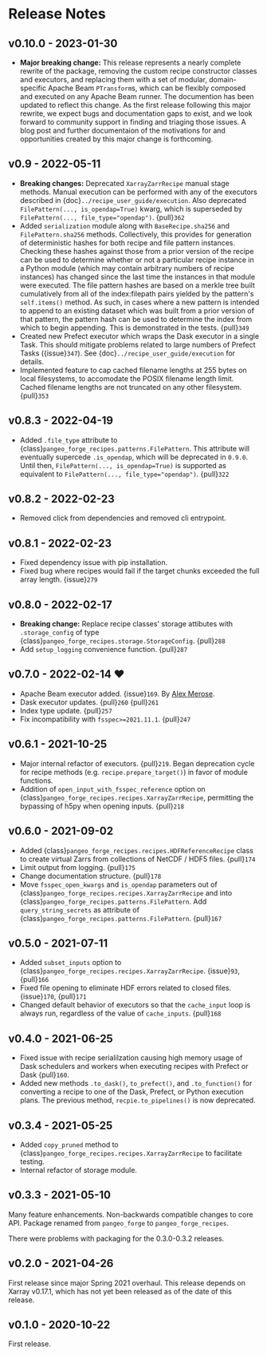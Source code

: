 # Release Notes

## v0.10.0 - 2023-01-30

- **Major breaking change:** This release represents a nearly complete rewrite of
the package, removing the custom recipe constructor classes and executors, and
replacing them with a set of modular, domain-specific Apache Beam `PTransform`s, which can be flexibly composed and executed on any Apache Beam runner. The documention has
been updated to reflect this change. As the first release following this major
rewrite, we expect bugs and documentation gaps to exist, and we look forward to
community support in finding and triaging those issues. A blog post and further
documentaion of the motivations for and opportunities created by this major
change is forthcoming.

## v0.9 - 2022-05-11

- **Breaking changes:** Deprecated `XarrayZarrRecipe` manual stage methods. Manual execution can be
performed with any of the executors described in {doc}`../recipe_user_guide/execution`. Also deprecated
`FilePattern(..., is_opendap=True)` kwarg, which is superseded by `FilePattern(..., file_type="opendap")`. {pull}`362`
- Added `serialization` module along with `BaseRecipe.sha256` and `FilePattern.sha256` methods.
Collectively, this provides for generation of deterministic hashes for both recipe and file
pattern instances. Checking these hashes against those from a prior version of the recipe can be
used to determine whether or not a particular recipe instance in a Python module (which may
contain arbitrary numbers of recipe instances) has changed since the last time the instances in
that module were executed. The file pattern hashes are based on a merkle tree built cumulatively
from all of the index:filepath pairs yielded by the pattern's `self.items()` method. As such, in
cases where a new pattern is intended to append to an existing dataset which was built from a
prior version of that pattern, the pattern hash can be used to determine the index from which to
begin appending. This is demonstrated in the tests. {pull}`349`
- Created new Prefect executor which wraps the Dask executor in a single Task.
This should mitigate problems related to large numbers of Prefect Tasks ({issue}`347`).
See {doc}`../recipe_user_guide/execution` for details.
- Implemented feature to cap cached filename lengths at 255 bytes on local filesystems, to
accomodate the POSIX filename length limit. Cached filename lengths are not truncated on any other
filesystem. {pull}`353`

## v0.8.3 - 2022-04-19

- Added `.file_type` attribute to {class}`pangeo_forge_recipes.patterns.FilePattern`. This attribute will eventually supercede
`.is_opendap`, which will be deprecated in `0.9.0`. Until then, `FilePattern(..., is_opendap=True)` is supported as equivalent
to `FilePattern(..., file_type="opendap")`. {pull}`322`

## v0.8.2 - 2022-02-23

- Removed click from dependencies and removed cli entrypoint.

## v0.8.1 - 2022-02-23

- Fixed dependency issue with pip installation.
- Fixed bug where recipes would fail if the target chunks exceeded the full
  array length. {issue}`279`

## v0.8.0 - 2022-02-17

- **Breaking change:** Replace recipe classes' storage attibutes with `.storage_config` of type {class}`pangeo_forge_recipes.storage.StorageConfig`. {pull}`288`
- Add `setup_logging` convenience function. {pull}`287`

## v0.7.0 - 2022-02-14 ❤️

- Apache Beam executor added. {issue}`169`. By [Alex Merose](https://github.com/alxmrs).
- Dask executor updates. {pull}`260` {pull}`261`
- Index type update. {pull}`257`
- Fix incompatibility with `fsspec>=2021.11.1`. {pull}`247`

## v0.6.1 - 2021-10-25

- Major internal refactor of executors. {pull}`219`.
  Began deprecation cycle for recipe methods (e.g. `recipe.prepare_target()`) in
  favor of module functions.
- Addition of `open_input_with_fsspec_reference` option on {class}`pangeo_forge_recipes.recipes.XarrayZarrRecipe`,
  permitting the bypassing of h5py when opening inputs. {pull}`218`

## v0.6.0 - 2021-09-02

- Added {class}`pangeo_forge_recipes.recipes.HDFReferenceRecipe` class to create virtual Zarrs from collections of
  NetCDF / HDF5 files. {pull}`174`
- Limit output from logging. {pull}`175`
- Change documentation structure. {pull}`178`
- Move `fsspec_open_kwargs` and `is_opendap` parameters
  out of {class}`pangeo_forge_recipes.recipes.XarrayZarrRecipe` and into
  {class}`pangeo_forge_recipes.patterns.FilePattern`. Add `query_string_secrets`
  as attribute of {class}`pangeo_forge_recipes.patterns.FilePattern`. {pull}`167`

## v0.5.0 - 2021-07-11

- Added `subset_inputs` option to {class}`pangeo_forge_recipes.recipes.XarrayZarrRecipe`. {issue}`93`, {pull}`166`
- Fixed file opening to eliminate HDF errors related to closed files. {issue}`170`, {pull}`171`
- Changed default behavior of executors so that the `cache_input` loop is always
  run, regardless of the value of `cache_inputs`. {pull}`168`

## v0.4.0 - 2021-06-25

- Fixed issue with recipe serialilzation causing high memory usage of Dask schedulers and workers when
  executing recipes with Prefect or Dask {pull}`160`.
- Added new methods `.to_dask()`, `to_prefect()`, and `.to_function()` for converting a recipe
  to one of the Dask, Prefect, or Python execution plans. The previous method, `recpie.to_pipelines()`
  is now deprecated.

## v0.3.4 - 2021-05-25

- Added `copy_pruned` method to {class}`pangeo_forge_recipes.recipes.XarrayZarrRecipe` to facilitate testing.
- Internal refactor of storage module.

## v0.3.3 - 2021-05-10

Many feature enhancements.
Non-backwards compatible changes to core API.
Package renamed from `pangeo_forge` to `pangeo_forge_recipes`.

There were problems with packaging for the 0.3.0-0.3.2 releases.

## v0.2.0 - 2021-04-26

First release since major Spring 2021 overhaul.
This release depends on Xarray v0.17.1, which has not yet been released as of the date of this release.

## v0.1.0 - 2020-10-22

First release.
